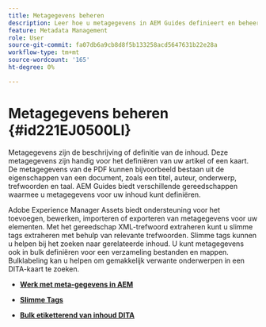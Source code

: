 ```yaml
---
title: Metagegevens beheren
description: Leer hoe u metagegevens in AEM Guides definieert en beheert. Gebruik slimme tags en bulksgewijze tags om gemakkelijk verwante onderwerpen in een DITA-kaart te zoeken.
feature: Metadata Management
role: User
source-git-commit: fa07db6a9cb8d8f5b133258acd5647631b22e28a
workflow-type: tm+mt
source-wordcount: '165'
ht-degree: 0%

---
```


# Metagegevens beheren {#id221EJ0500LI}

Metagegevens zijn de beschrijving of definitie van de inhoud. Deze metagegevens zijn handig voor het definiëren van uw artikel of een kaart. De metagegevens van de PDF kunnen bijvoorbeeld bestaan uit de eigenschappen van een document, zoals een titel, auteur, onderwerp, trefwoorden en taal. AEM Guides biedt verschillende gereedschappen waarmee u metagegevens voor uw inhoud kunt definiëren.

Adobe Experience Manager Assets biedt ondersteuning voor het toevoegen, bewerken, importeren of exporteren van metagegevens voor uw elementen. Met het gereedschap XML-trefwoord extraheren kunt u slimme tags extraheren met behulp van relevante trefwoorden. Slimme tags kunnen u helpen bij het zoeken naar gerelateerde inhoud. U kunt metagegevens ook in bulk definiëren voor een verzameling bestanden en mappen. Bulklabeling kan u helpen om gemakkelijk verwante onderwerpen in een DITA-kaart te zoeken.

- **[Werk met meta-gegevens in AEM](metadata-dita.md)**

- **[Slimme Tags](web-editor-smart-tagging.md)**

- **[Bulk etiketterend van inhoud DITA](map-editor-bulk-tagging.md)**
